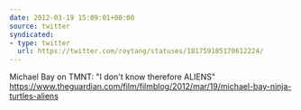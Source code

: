 ```yaml
---
date: 2012-03-19 15:09:01+00:00
source: twitter
syndicated:
- type: twitter
  url: https://twitter.com/roytang/statuses/181759185170612224/
---
```


Michael Bay on TMNT: "I don't know therefore ALIENS" https://www.theguardian.com/film/filmblog/2012/mar/19/michael-bay-ninja-turtles-aliens